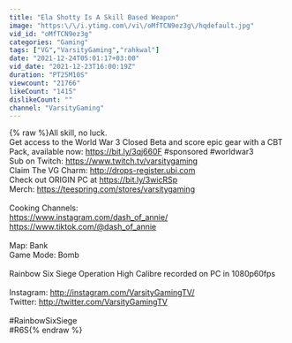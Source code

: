 ```yaml
---
title: "Ela Shotty Is A Skill Based Weapon"
image: "https:\/\/i.ytimg.com\/vi\/oMfTCN9ez3g\/hqdefault.jpg"
vid_id: "oMfTCN9ez3g"
categories: "Gaming"
tags: ["VG","VarsityGaming","rahkwal"]
date: "2021-12-24T05:01:17+03:00"
vid_date: "2021-12-23T16:00:19Z"
duration: "PT25M10S"
viewcount: "21766"
likeCount: "1415"
dislikeCount: ""
channel: "VarsityGaming"
---
```

{% raw %}All skill, no luck.<br />Get access to the World War 3 Closed Beta and score epic gear with a CBT Pack, available now: <a rel="nofollow" target="blank" href="https://bit.ly/3qj660F">https://bit.ly/3qj660F</a> #sponsored #worldwar3<br />Sub on Twitch: <a rel="nofollow" target="blank" href="https://www.twitch.tv/varsitygaming">https://www.twitch.tv/varsitygaming</a><br />Claim The VG Charm: <a rel="nofollow" target="blank" href="http://drops-register.ubi.com">http://drops-register.ubi.com</a><br />Check out ORIGIN PC at <a rel="nofollow" target="blank" href="https://bit.ly/3wicRSp">https://bit.ly/3wicRSp</a><br />Merch: <a rel="nofollow" target="blank" href="https://teespring.com/stores/varsitygaming">https://teespring.com/stores/varsitygaming</a><br /><br />Cooking Channels:<br /><a rel="nofollow" target="blank" href="https://www.instagram.com/dash_of_annie/">https://www.instagram.com/dash_of_annie/</a><br /><a rel="nofollow" target="blank" href="https://www.tiktok.com/@dash_of_annie">https://www.tiktok.com/@dash_of_annie</a><br /><br />Map: Bank<br />Game Mode: Bomb<br /><br />Rainbow Six Siege Operation High Calibre recorded on PC in 1080p60fps<br /><br />Instagram: <a rel="nofollow" target="blank" href="http://instagram.com/VarsityGamingTV/">http://instagram.com/VarsityGamingTV/</a><br />Twitter: <a rel="nofollow" target="blank" href="http://twitter.com/VarsityGamingTV">http://twitter.com/VarsityGamingTV</a><br /><br />#RainbowSixSiege<br />#R6S{% endraw %}
